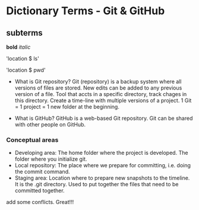 # Dictionary Terms - Git & GitHub

## subterms

**bold**
*italic*

'location $ ls'

'location $ pwd'

- What is Git repository?
Git (repository) is a backup system where all versions of files are stored. New edits can be added to any previous version of a file.
Tool that accts in a specific directory, track chages in this directory.
Create a time-line with multiple versions of a project. 1 Git = 1 project = 1 new folder at the beginning.

- What is GitHub?
GitHub is a web-based Git repository. Git can be shared with other people on GitHub.

### Conceptual areas
- Developing area: The home folder where the project is developed. The folder where you initialize git.
- Local repository: The place where we prepare for committing, i.e. doing the commit command.
- Staging area: Location where to prepare new snapshots to the timeline. It is the .git directory. Used to put together the files that need to be committed together.

add some conflicts. Great!!!